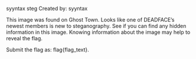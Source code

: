 syyntax steg
Created by: syyntax

This image was found on Ghost Town. Looks like one of DEADFACE’s newest members is new to steganography. See if you can find any hidden information in this image. Knowing information about the image may help to reveal the flag.

Submit the flag as: flag{flag_text}.
